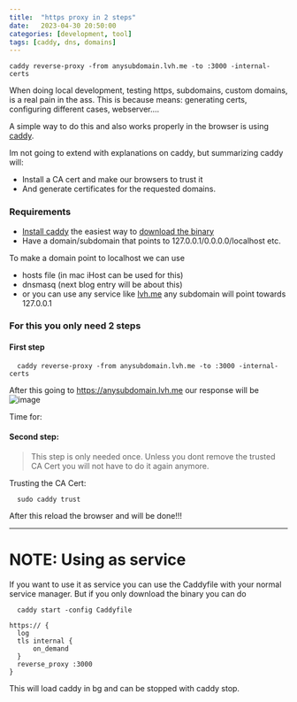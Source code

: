 ```yaml
---
title:  "https proxy in 2 steps"
date:   2023-04-30 20:50:00
categories: [development, tool]
tags: [caddy, dns, domains]
---
```

 ```shell
 caddy reverse-proxy -from anysubdomain.lvh.me -to :3000 -internal-certs
```
When doing local development, testing https, subdomains, custom domains, is a real pain in the ass. This is because means: generating certs, configuring different cases, webserver....

A simple way to do this and also works properly in the browser is using [caddy](https://caddyserver.com/).

Im not going to extend with explanations on caddy, but summarizing caddy will:
- Install a CA cert and make our browsers to trust it
- And generate certificates for the requested domains.


### Requirements
- [Install caddy](https://caddyserver.com/docs/install#install) the easiest way to [download the binary](https://caddyserver.com/docs/install#static-binaries)
- Have a domain/subdomain that points to 127.0.0.1/0.0.0.0/localhost etc.

To make a domain point to localhost we can use
- hosts file (in mac iHost can be used for this)
- dnsmasq (next blog entry will be about this)
- or you can use any service like [lvh.me](lvh.me) any subdomain will point towards 127.0.0.1

### For this you only need 2 steps

#### First step

```shell
  caddy reverse-proxy -from anysubdomain.lvh.me -to :3000 -internal-certs
```

After this going to https://anysubdomain.lvh.me our response will be
![image](https://user-images.githubusercontent.com/230512/235200147-3692e0b9-263d-42f1-9cd0-94997c116599.png)

Time for:

#### Second step:

> This step is only needed once. Unless you dont remove the trusted CA Cert you will not have to do it again anymore.

Trusting the CA Cert:

```shell
  sudo caddy trust
```

After this reload the browser and will be done!!!

---

# NOTE: Using as service

If you want to use it as service you can use the Caddyfile with your normal service manager. But if you only download the binary you can do

```shell
  caddy start -config Caddyfile
```

```config
https:// {
  log
  tls internal {
	  on_demand
  }
  reverse_proxy :3000
}
```


This will load caddy in bg and can be stopped with caddy stop.
